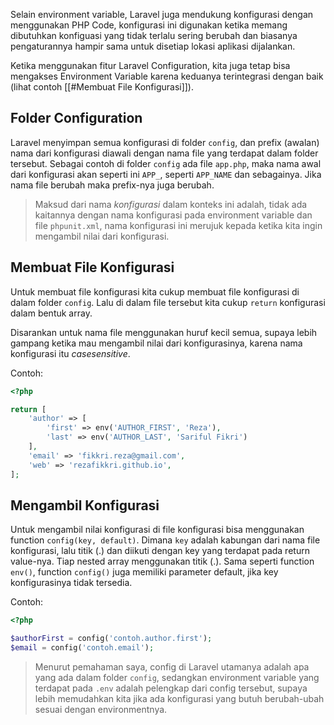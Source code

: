Selain environment variable, Laravel juga mendukung konfigurasi dengan menggunakan PHP Code, konfigurasi ini digunakan ketika memang dibutuhkan konfiguasi yang tidak terlalu sering berubah dan biasanya pengaturannya hampir sama untuk disetiap lokasi aplikasi dijalankan.

Ketika menggunakan fitur Laravel Configuration, kita juga tetap bisa mengakses Environment Variable karena keduanya terintegrasi dengan baik (lihat contoh [[#Membuat File Konfigurasi]]).

## Folder Configuration

Laravel menyimpan semua konfigurasi di folder `config`, dan prefix (awalan) nama dari konfigurasi diawali dengan nama file yang terdapat dalam folder tersebut. Sebagai contoh di folder `config` ada file `app.php`, maka nama awal dari konfigurasi akan seperti ini `APP_`, seperti `APP_NAME` dan sebagainya. Jika nama file berubah maka prefix-nya juga berubah.

> Maksud dari nama *konfigurasi* dalam konteks ini adalah, tidak ada kaitannya dengan nama konfigurasi pada environment variable dan file `phpunit.xml`, nama konfigurasi ini merujuk kepada ketika kita ingin mengambil nilai dari konfigurasi.  
<p></p>

## Membuat File Konfigurasi

Untuk membuat file konfigurasi kita cukup membuat file konfigurasi di dalam folder `config`. Lalu di dalam file tersebut kita cukup `return`  konfigurasi dalam bentuk array.

Disarankan untuk nama file menggunakan huruf kecil semua, supaya lebih gampang ketika mau mengambil nilai dari konfigurasinya, karena nama konfigurasi itu *casesensitive*.

Contoh:

```php
<?php

return [
	'author' => [
        'first' => env('AUTHOR_FIRST', 'Reza'),
        'last' => env('AUTHOR_LAST', 'Sariful Fikri')
    ],
    'email' => 'fikkri.reza@gmail.com',
    'web' => 'rezafikkri.github.io',
];
```

## Mengambil Konfigurasi

Untuk mengambil nilai konfigurasi di file konfigurasi bisa menggunakan function `config(key, default)`. Dimana `key` adalah kabungan dari nama file konfigurasi, lalu titik (.) dan diikuti dengan key yang terdapat pada return value-nya. Tiap nested array menggunakan titik (.). Sama seperti function `env()`, function `config()` juga memiliki parameter default, jika key konfigurasinya tidak tersedia.

Contoh:

```php
<?php

$authorFirst = config('contoh.author.first');
$email = config('contoh.email');
```

> Menurut pemahaman saya, config di Laravel utamanya adalah apa yang ada dalam folder `config`, sedangkan environment variable yang terdapat pada `.env` adalah pelengkap dari config tersebut, supaya lebih memudahkan kita jika ada konfigurasi yang butuh berubah-ubah sesuai dengan environmentnya.